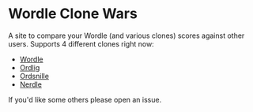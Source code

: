 # Wordle Clone Wars
A site to compare your Wordle (and various clones) scores against other users.
Supports 4 different clones right now:
* [Wordle](https://www.nytimes.com/games/wordle/index.html)
* [Ordlig](https://ordlig.se/)
* [Ordsnille](https://ordsnille.brusman.se/statistik)
* [Nerdle](https://nerdlegame.com/)

If you'd like some others please open an issue.

